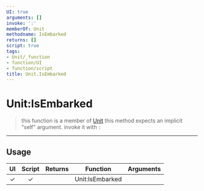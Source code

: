 ```yaml
---
UI: true
arguments: []
invoke: ':'
memberOf: Unit
methodname: IsEmbarked
returns: []
script: true
tags:
- Unit/_function
- function/UI
- function/script
title: Unit.IsEmbarked
---
```

# Unit:IsEmbarked
> this function is a member of [Unit](civ-6/lua/Unit.md)
> this method expects an implicit "self" argument. invoke it with `:`
-----
## Usage
|  UI | Script | Returns | Function | Arguments |
|:---:|:------:|-------:|:--------:|:---------|
|✓|✓||Unit:IsEmbarked||
